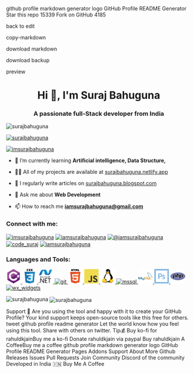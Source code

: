 github profile markdown generator logo
GitHub Profile README Generator
Star this repo
15339
Fork on GitHub
4185

back to edit

copy-markdown

download markdown

download backup

preview
<h1 align="center">Hi 👋, I'm Suraj Bahuguna</h1>
<h3 align="center">A passionate full-Stack developer from India</h3>

<p align="left"> <img src="https://komarev.com/ghpvc/?username=surajbahuguna&label=Profile%20views&color=0e75b6&style=flat" alt="surajbahuguna" /> </p>

<p align="left"> <a href="https://github.com/ryo-ma/github-profile-trophy"><img src="https://github-profile-trophy.vercel.app/?username=surajbahuguna" alt="surajbahuguna" /></a> </p>

<p align="left"> <a href="https://twitter.com/imsurajbahuguna" target="blank"><img src="https://img.shields.io/twitter/follow/imsurajbahuguna?logo=twitter&style=for-the-badge" alt="imsurajbahuguna" /></a> </p>

- 🌱 I’m currently learning **Artificial intelligence, Data Structure,**

- 👨‍💻 All of my projects are available at [surajbahuguna.netlify.app](surajbahuguna.netlify.app)

- 📝 I regularly write articles on [surajbahuguna.blogspot.com](surajbahuguna.blogspot.com)

- 💬 Ask me about **Web Development**

- 📫 How to reach me **iamsurajbahuguna@gmail.com**

<h3 align="left">Connect with me:</h3>
<p align="left">
<a href="https://twitter.com/imsurajbahuguna" target="blank"><img align="center" src="https://raw.githubusercontent.com/rahuldkjain/github-profile-readme-generator/master/src/images/icons/Social/twitter.svg" alt="imsurajbahuguna" height="30" width="40" /></a>
<a href="https://linkedin.com/in/iamsurajbahuguna" target="blank"><img align="center" src="https://raw.githubusercontent.com/rahuldkjain/github-profile-readme-generator/master/src/images/icons/Social/linked-in-alt.svg" alt="iamsurajbahuguna" height="30" width="40" /></a>
<a href="https://instagram.com/@iamsurajbahuguna" target="blank"><img align="center" src="https://raw.githubusercontent.com/rahuldkjain/github-profile-readme-generator/master/src/images/icons/Social/instagram.svg" alt="@iamsurajbahuguna" height="30" width="40" /></a>
<a href="https://www.codechef.com/users/code_suraj" target="blank"><img align="center" src="https://cdn.jsdelivr.net/npm/simple-icons@3.1.0/icons/codechef.svg" alt="code_suraj" height="30" width="40" /></a>
<a href="https://www.hackerrank.com/iamsurajbahuguna" target="blank"><img align="center" src="https://raw.githubusercontent.com/rahuldkjain/github-profile-readme-generator/master/src/images/icons/Social/hackerrank.svg" alt="iamsurajbahuguna" height="30" width="40" /></a>
</p>

<h3 align="left">Languages and Tools:</h3>
<p align="left"> <a href="https://www.w3schools.com/cs/" target="_blank" rel="noreferrer"> <img src="https://raw.githubusercontent.com/devicons/devicon/master/icons/csharp/csharp-original.svg" alt="csharp" width="40" height="40"/> </a> <a href="https://www.w3schools.com/css/" target="_blank" rel="noreferrer"> <img src="https://raw.githubusercontent.com/devicons/devicon/master/icons/css3/css3-original-wordmark.svg" alt="css3" width="40" height="40"/> </a> <a href="https://dotnet.microsoft.com/" target="_blank" rel="noreferrer"> <img src="https://raw.githubusercontent.com/devicons/devicon/master/icons/dot-net/dot-net-original-wordmark.svg" alt="dotnet" width="40" height="40"/> </a> <a href="https://git-scm.com/" target="_blank" rel="noreferrer"> <img src="https://www.vectorlogo.zone/logos/git-scm/git-scm-icon.svg" alt="git" width="40" height="40"/> </a> <a href="https://www.w3.org/html/" target="_blank" rel="noreferrer"> <img src="https://raw.githubusercontent.com/devicons/devicon/master/icons/html5/html5-original-wordmark.svg" alt="html5" width="40" height="40"/> </a> <a href="https://developer.mozilla.org/en-US/docs/Web/JavaScript" target="_blank" rel="noreferrer"> <img src="https://raw.githubusercontent.com/devicons/devicon/master/icons/javascript/javascript-original.svg" alt="javascript" width="40" height="40"/> </a> <a href="https://www.linux.org/" target="_blank" rel="noreferrer"> <img src="https://raw.githubusercontent.com/devicons/devicon/master/icons/linux/linux-original.svg" alt="linux" width="40" height="40"/> </a> <a href="https://www.microsoft.com/en-us/sql-server" target="_blank" rel="noreferrer"> <img src="https://www.svgrepo.com/show/303229/microsoft-sql-server-logo.svg" alt="mssql" width="40" height="40"/> </a> <a href="https://www.mysql.com/" target="_blank" rel="noreferrer"> <img src="https://raw.githubusercontent.com/devicons/devicon/master/icons/mysql/mysql-original-wordmark.svg" alt="mysql" width="40" height="40"/> </a> <a href="https://www.photoshop.com/en" target="_blank" rel="noreferrer"> <img src="https://raw.githubusercontent.com/devicons/devicon/master/icons/photoshop/photoshop-line.svg" alt="photoshop" width="40" height="40"/> </a> <a href="https://www.php.net" target="_blank" rel="noreferrer"> <img src="https://raw.githubusercontent.com/devicons/devicon/master/icons/php/php-original.svg" alt="php" width="40" height="40"/> </a> <a href="https://www.wxwidgets.org/" target="_blank" rel="noreferrer"> <img src="https://upload.wikimedia.org/wikipedia/commons/b/bb/WxWidgets.svg" alt="wx_widgets" width="40" height="40"/> </a> </p>

<p><img align="left" src="https://github-readme-stats.vercel.app/api/top-langs?username=surajbahuguna&show_icons=true&locale=en&layout=compact" alt="surajbahuguna" /></p>

<p>&nbsp;<img align="center" src="https://github-readme-stats.vercel.app/api?username=surajbahuguna&show_icons=true&locale=en" alt="surajbahuguna" /></p>

Support 🙏
Are you using the tool and happy with it to create your GitHub Profile?
Your kind support keeps open-source tools like this free for others.
tweet github profile readme generator
Let the world know how you feel using this tool. Share with others on twitter.
Tip💰
Buy ko-fi for rahuldkjainBuy me a ko-fi
Donate rahuldkjain via paypal
Buy rahuldkjain A CoffeeBuy me a coffee
github profile markdown generator logo
GitHub Profile README Generator
Pages
Addons
Support
About
More
Github
Releases
Issues
Pull Requests
Join Community
Discord of the community
Developed in India 🇮🇳
Buy Me A Coffee

